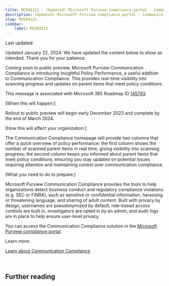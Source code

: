 ```yaml
---
title: MC694121 - (Updated) Microsoft Purview compliance portal - Communication Compliance Insightful Policy Performance - Public Preview
description: (Updated) Microsoft Purview compliance portal - Communication Compliance Insightful Policy Performance - Public Preview
slug: MC694121
sidebar:
    label: MC694121
---
```



Last updated: 

<p style="">Updated January 22, 2024: We have updated the content below to show as intended. Thank you for your patience.</p><p style="">Coming soon to public preview, Microsoft Purview Communication Compliance is introducing Insightful Policy Performance, a useful  addition to Communication Compliance. This provides real-time visibility into scanning progress and updates on parent items that meet policy conditions.</p>
<p>This message is associated with Microsoft 365 Roadmap ID <a href="https://www.microsoft.com/microsoft-365/roadmap?filters=&amp;searchterms=145793" target="_blank">145793</a></p>
<p>[When this will happen:]</p>

<p>Rollout to public preview will begin early December 2023 and complete by the end of March 2024.</p>

<p>[How this will affect your organization:]</p>

<p>The Communication Compliance homepage will provide two columns that offer a quick overview of policy performance: the first column shows the number of scanned parent items in real time, giving visibility into scanning progress; the second column keeps you informed about parent items that meet policy conditions, ensuring you stay updated on potential issues requiring attention and maintaining control over communication compliance.</p>
<p>[What you need to do to prepare:]</p>
<p>Microsoft Purview Communication Compliance provides the tools to help organizations detect business conduct and regulatory compliance violations (e.g. SEC or FINRA), such as sensitive or confidential information, harassing or threatening language, and sharing of adult content. Built with privacy by design, usernames are pseudonymized by default, role-based access controls are built in, investigators are opted in by an admin, and audit logs are in place to help ensure user-level privacy.</p><p>You can access the Communication Compliance solution in the <a href="https://purview.microsoft.com/compliance" target="_blank">Microsoft Purview compliance portal</a>.</p><p> 
</p><p>Learn more: 
</p><p><a href="https://docs.microsoft.com/microsoft-365/compliance/communication-compliance?view=o365-worldwide" target="_blank">Learn about Communication Compliance</a>  
</p><p><br></p>

## Further reading
